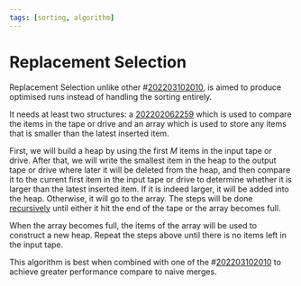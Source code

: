 ```yaml
---
tags: [sorting, algorithm]
---
```


# Replacement Selection

Replacement Selection unlike other #[202203102010](202203102010.md), is aimed to produce
optimised runs instead of handling the sorting entirely.

It needs at least two structures: a [202202062259](202202062259.md) which is used to compare
the items in the tape or drive and an array which is used to store any items
that is smaller than the latest inserted item.

First, we will build a heap by using the first $M$ items in the input tape or
drive. After that, we will write the smallest item in the heap to the output
tape or drive where later it will be deleted from the heap, and then compare it
to the current first item in the input tape or drive to determine whether it is
larger than the latest inserted item. If it is indeed larger, it will be added
into the heap. Otherwise, it will go to the array. The steps will be done
[recursively](202202151731.md) until either it hit the end of the tape or the
array becomes full.

When the array becomes full, the items of the array will be used to construct a
new heap. Repeat the steps above until there is no items left in the input tape.

This algorithm is best when combined with one of the #[202203102010](202203102010.md) to
achieve greater performance compare to naive merges.
